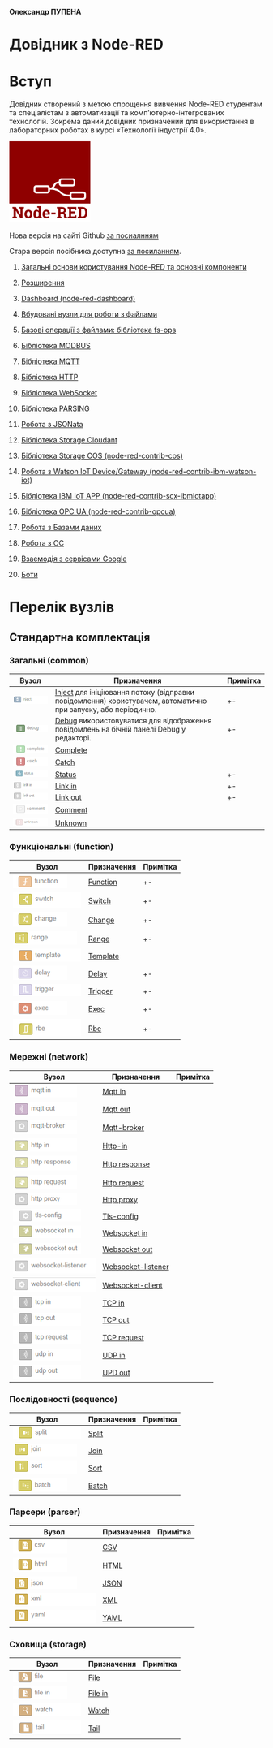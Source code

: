 **Олександр ПУПЕНА**

# Довідник з Node-RED

# Вступ

Довідник створений з метою спрощення вивчення Node-RED студентам та спеціалістам з автоматизації та комп’ютерно-інтегрованих технологій. Зокрема даний довідник призначений для використання в лабораторних роботах в курсі «Технології індустрії 4.0». 

![pic](media/node-red-icon.png)

Нова версія на сайті Github [за посиалнням](https://pupenasan.github.io/NodeREDGuidUKR/)

Стара версія посібника доступна [за посиланням](https://drive.google.com/file/d/1tbhv1j-tiUGpIlAO4kWlInCRXJh0ZIqf/view?fbclid=IwAR2yP3egoT_Eie6nvtTQbZZDSVUyID3o-nmGTGHfgICvN8QZ4BDITM9X97U).

1. [Загальні основи користування Node-RED та основні компоненти](base/README.md) <span class="load"> </span>

2. [Розширення](extention/README.md) <span class="load"> </span>

3. [Dashboard (node-red-dashboard)](Dashboard/README.md) <span class="load"> </span>

4. [Вбудовані вузли для роботи з файлами](files/README.md) <span class="load"> </span>

5. [Базові операції з файлами: бібліотека fs-ops](fs_ops/README.md) <span class="load"> </span>

6. [Бібліотека MODBUS](modbus/README.md)<span class="load"> </span>

7. [Бібліотека MQTT](mqtt/README.md) <span class="load"> </span>

8. [Бібліотека HTTP](http/README.md) <span class="load"> </span>

9. [Бібліотека WebSocket](websocket/README.md) <span class="load"> </span>

10. [Бібліотека PARSING](parsing/README.md) <span class="load"> </span>

11. [Робота з JSONata](jsonata/README.md) <span class="load"> </span>

12. [Бібліотека Storage Cloudant](storage_cloudant/README.md) <span class="load"> </span>

13. [Бібліотека Storage COS (node-red-contrib-cos)](storage_cos/README.md) <span class="load"> </span>

14. [Робота з Watson IoT Device/Gateway (node-red-contrib-ibm-watson-iot)](watson_iot_device_gateway/README.md) <span class="load"> </span>

15. [Бібліотека IBM IoT APP (node-red-contrib-scx-ibmiotapp)](ibm_iot_app/README.md) <span class="load"> </span>

16. [Бібліотека OPC UA (node-red-contrib-opcua)](opcua/README.md) <span class="load"> </span>

17. [Робота з Базами даних](dbase/README.md) <span class="load"> </span>

18. [Робота з ОС](systems/README.md) <span class="load"> </span>

19. [Взаємодія з сервісами Google](google/README.md) <span class="load"> </span>

20. [Боти](bots/README.md) <span class="load"> </span>

    

# Перелік вузлів

## Стандартна комплектація

### Загальні (common)

| Вузол                   | Призначення                                                  | Примітка |
| ----------------------- | ------------------------------------------------------------ | -------- |
| ![](media/inject.png)   | [Inject](base/1_4_1.md#inject-ініціювання-повідомлення) для ініціювання потоку (відправки повідомлення) користувачем, автоматично при запуску, або періодично. | +-       |
| ![](media/debug.png)    | [Debug](base/1_4_1.md#debug-вивести-на-відлагодження) використовуватися для відображення повідомлень на бічній панелі Debug у редакторі. | +-       |
| ![](media/complete.png) | [Complete]()                                                 |          |
| ![](media/catch.png)    | [Catch]()                                                    |          |
| ![](media/status.png)   | [Status](base/1_4_1.md#status-стан-вузлу)                    | +-       |
| ![](media/link-in.png)  | [Link in](base/1_4_1.md#link-in-та-link-out-посилання)       | +-       |
| ![](media/link-out.png) | [Link out](base/1_4_1.md#link-in-та-link-out-посилання)      | +-       |
| ![](media/comment.png)  | [Comment]()                                                  |          |
| ![](media/unknown.png)  | [Unknown]()                                                  |          |

### Функціональні (function)

| Вузол                   | Призначення                                                | Примітка |
| ----------------------- | ---------------------------------------------------------- | -------- |
| ![](media/function.png) | [Function](base/1_5.md)                                    | +-       |
| ![](media/switch.png)   | [Switch](base/1_4_1.md#switch-перемикач-повідомлення)      | +-       |
| ![](media/change.png)   | [Change](base/1_4_1.md#change-зміна-повідомлення-в-потоці) | +-       |
| ![](media/range.png)    | [Range](base/1_4_1.md#template-шаблон)                     | +-       |
| ![](media/template.png) | [Template]()                                               |          |
| ![](media/delay.png)    | [Delay](base/1_4_1.md#delay-затримка)                      | +-       |
| ![](media/trigger.png)  | [Trigger](base/1_4_1.md#trigger)                           | +-       |
| ![](media/exec.png)     | [Exec](base/1_4_1.md#exec-запуск-команди)                  | +-       |
| ![](media/rbe.png)      | [Rbe](base/1_4_1.md#rbe-гістерезис-нечутливість)           | +-       |

### Мережні (network)

| Вузол                             | Призначення            | Примітка |
| --------------------------------- | ---------------------- | -------- |
| ![](media/mqtt-in.png)            | [Mqtt in]()            |          |
| ![](media/mqtt-out.png)           | [Mqtt out]()           |          |
| ![](media/mqtt-broker.png)        | [Mqtt-broker]()        |          |
| ![](media/http-in.png)            | [Http-in]()            |          |
| ![](media/http-response.png)      | [Http response]()      |          |
| ![](media/http-request.png)       | [Http request]()       |          |
| ![](media/http-proxy.png)         | [Http proxy]()         |          |
| ![](media/tls-config.png)         | [Tls-config]()         |          |
| ![](media/websocket-in.png)       | [Websocket in]()       |          |
| ![](media/websocket-out.png)      | [Websocket out]()      |          |
| ![](media/websocket-listener.png) | [Websocket-listener]() |          |
| ![](media/websocket-client.png)   | [Websocket-client]()   |          |
| ![](media/tcp-in.png)             | [TCP in]()             |          |
| ![](media/tcp-out.png)            | [TCP out]()            |          |
| ![](media/tcp-request.png)        | [TCP request]()        |          |
| ![](media/udp-in.png)             | [UDP in]()             |          |
| ![](media/udp-out.png)            | [UPD out]()            |          |

### Послідовності (sequence)

| Вузол                | Призначення | Примітка |
| -------------------- | ----------- | -------- |
| ![](media/split.png) | [Split]()   |          |
| ![](media/join.png)  | [Join]()    |          |
| ![](media/sort.png)  | [Sort]()    |          |
| ![](media/batch.png) | [Batch]()   |          |

### Парсери (parser) 

| Вузол               | Призначення | Примітка |
| ------------------- | ----------- | -------- |
| ![](media/csv.png)  | [CSV]()     |          |
| ![](media/html.png) | [HTML]()    |          |
| ![](media/json.png) | [JSON]()    |          |
| ![](media/xml.png)  | [XML]()     |          |
| ![](media/yaml.png) | [YAML]()    |          |

### Сховища (storage) 

| Вузол                  | Призначення | Примітка |
| ---------------------- | ----------- | -------- |
| ![](media/file.png)    | [File]()    |          |
| ![](media/file-in.png) | [File in]() |          |
| ![](media/watch.png)   | [Watch]()   |          |
| ![](media/tail.png)    | [Tail]()    |          |

